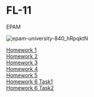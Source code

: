 # FL-11
EPAM

![epam-university-840_hRpqktN](https://user-images.githubusercontent.com/47673417/59016607-4ea67500-884a-11e9-960d-489126b812dd.png)
<div><a href="https://AndrianoVer.github.io/FL-11/FL11_HW1/homework/index.html">Homework 1</a></div>
<div><a href="https://AndrianoVer.github.io/FL-11/FL11_HW2/homework/index.html">Homework 2</a></div>
<div><a href="https://AndrianoVer.github.io/FL-11/FL11_HW3/homework/index.html">Homework 3</a></div>
<div><a href="https://AndrianoVer.github.io/FL-11/FL11_HW4/homework/index.html">Homework 4</a></div>
<div><a href="https://AndrianoVer.github.io/FL-11/FL11_HW5/homework/index.html">Homework 5</a></div>
<div><a href="https://AndrianoVer.github.io/FL-11/FL11_HW5/homework/task1.html">Homework 6 Task1</a></div>
<div><a href="https://AndrianoVer.github.io/FL-11/FL11_HW5/homework/task2.html">Homework 6 Task2</a></div>

